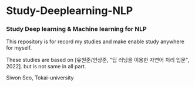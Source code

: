 # Study-Deeplearning-NLP
### Study Deep learning &amp; Machine learning for NLP

This repository is for record my studies and make enable study anywhere for myself.      
   
These studies are based on [유원준/안상준, "딥 러닝을 이용한 자연어 처리 입문", 2022]. but is not same in all part.
   
Siwon Seo, Tokai-university
